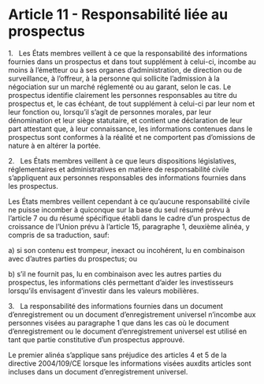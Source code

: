 # Article 11 - Responsabilité liée au prospectus


1.   Les États membres veillent à ce que la responsabilité des informations fournies dans un prospectus et dans tout supplément à celui-ci, incombe au moins à l’émetteur ou à ses organes d’administration, de direction ou de surveillance, à l’offreur, à la personne qui sollicite l’admission à la négociation sur un marché réglementé ou au garant, selon le cas. Le prospectus identifie clairement les personnes responsables au titre du prospectus et, le cas échéant, de tout supplément à celui-ci par leur nom et leur fonction ou, lorsqu’il s’agit de personnes morales, par leur dénomination et leur siège statutaire, et contient une déclaration de leur part attestant que, à leur connaissance, les informations contenues dans le prospectus sont conformes à la réalité et ne comportent pas d’omissions de nature à en altérer la portée.

2.   Les États membres veillent à ce que leurs dispositions législatives, réglementaires et administratives en matière de responsabilité civile s’appliquent aux personnes responsables des informations fournies dans les prospectus.

Les États membres veillent cependant à ce qu’aucune responsabilité civile ne puisse incomber à quiconque sur la base du seul résumé prévu à l’article 7 ou du résumé spécifique établi dans le cadre d’un prospectus de croissance de l’Union prévu à l’article 15, paragraphe 1, deuxième alinéa, y compris de sa traduction, sauf:

a) si son contenu est trompeur, inexact ou incohérent, lu en combinaison avec d’autres parties du prospectus; ou

b) s’il ne fournit pas, lu en combinaison avec les autres parties du prospectus, les informations clés permettant d’aider les investisseurs lorsqu’ils envisagent d’investir dans les valeurs mobilières.

3.   La responsabilité des informations fournies dans un document d’enregistrement ou un document d’enregistrement universel n’incombe aux personnes visées au paragraphe 1 que dans les cas où le document d’enregistrement ou le document d’enregistrement universel est utilisé en tant que partie constitutive d’un prospectus approuvé.

Le premier alinéa s’applique sans préjudice des articles 4 et 5 de la directive 2004/109/CE lorsque les informations visées auxdits articles sont incluses dans un document d’enregistrement universel.
